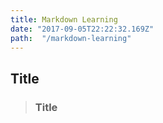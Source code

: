 ```yaml
---
title: Markdown Learning
date: "2017-09-05T22:22:32.169Z"
path:  "/markdown-learning"
---
```


## Title
> ### Title